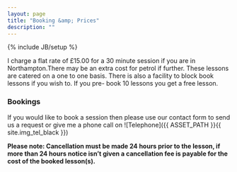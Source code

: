```yaml
---
layout: page
title: "Booking &amp; Prices"
description: ""
---
```

{% include JB/setup %}

I charge a flat rate of £15.00 for a 30 minute session if you are in Northampton.There may be an extra cost for petrol if further. These lessons are catered on a one to one basis. There is also a facility to block book lessons if you wish to. If you pre- book 10 lessons you get a free lesson.

### Bookings

If you would like to book a session then please use our contact form to send us a request or give me a phone call on ![Telephone]({{ ASSET_PATH }}{{ site.img_tel_black }})

__Please note: Cancellation must be made 24 hours prior to the lesson, if more than 24 hours notice isn’t given a cancellation fee is payable for the cost of the booked lesson(s).__